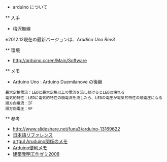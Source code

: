 * arduino について

** 入手

- 梅沢無線

※2012.12現在の最新バージョンは、*Arudino Uno Rev3*

** 環境

- <http://arduino.cc/en/Main/Software>

** メモ

- Arduino Uno : Arduino Duemilanove の後継

```
最大定格電流：LEDに最大定格以上の電流を流し続けるとLEDは壊れる
電気的特性：LEDに電気的特性の順電流を流したら、LEDの電圧が電気的特性の順電圧になる
順方向電流：IF
順方向電圧：VF
```

** 参考

- <http://www.slideshare.net/funa3/arduino-13169622>
- [日本語リファレンス](http://www.musashinodenpa.com/arduino/ref/)
- [artgul Aruduino関係のメモ](http://artful.jp/blogs/arduino_memo/)
- [Arduino便利メモ](http://ndesign.ifdef.jp/a/a_m.html)
- [建築発明工作ゼミ2008](http://kousaku-kousaku.blogspot.jp/2008/07/arduino.html)
